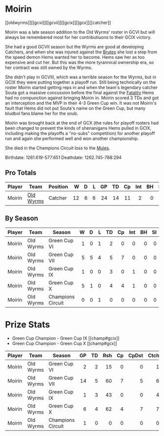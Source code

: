 # Moirin

[[oldwyrms]][[gcvi]][[gcvii]][[gcix]][[gcx]][[catcher]]

Moirin was a late season addition to the Old Wyrms' roster in GCVI but will always be remembered most for her contributiuons to their GCIX victory. 

She had a good GCVII season but the Wyrms are good at developing Catchers, and when she was injured against the [Brutes](../teams/gargantuanbrutes) she lost a step from the speed demon Hems wanted her to become. Hems saw her as too expensive and cut her. But this was the more tyrannical ownership era, so her contract was still owned by the Wyrms. 

She didn't play in GCVIII, which was a terrible season for the Wyrms, but in GCIX they were putting together a playoff run. Still being technically on the roster Moirin started getting reps in and when the team's legendary catcher Souta got a massive concussion before the final against the [Fatality](../teams/eldritchfatality) Hems had no compunction against bringing Moirin in. Moirin scored 3 TDs and got an interception and the MVP in their 4-3 Green Cup win. It was not Moirin's fault that Hems did not put Souta's name on the Green Cup, but many bludbol fans blame her for the snub. 

Moirin was brought back at the end of GCX (the rules for playoff rosters had been changed to prevent the kinds of shenanigans Hems pulled in GCIX, including making the playoffs a "no-subs" competition) for another playoff run and again she performed well and won another championship.

She died in the Champions Circuit loss to the [Mules](../teams/mules).

Birthdate: 1261.619-577:651
Deathdate: 1262.745-788:294

## Pro Totals

| Player           | Team        | Position      | W | D | L | GP | TD | Cp | Int | BH | SI | Ki | MVP | SPP |
|------------------|-------------|---------------|--:|--:|--:|---:|---:|---:|----:|---:|---:|---:|----:|----:|
| Moirin | [Old Wyrms](../teams/oldwyrms) | Catcher  |   12 |    6 |    6 |   24 |   14 |   11 |    2 |    0 |    0 |    0 |    4 |   77 |

## By Season

| Player | Team         | Season          | W | D | L | TD | Cp | Int | BH | SI | Ki | MVP | SPP |
|--------|--------------|-----------------|--:|--:|--:|---:|---:|----:|---:|---:|---:|----:|----:|
| Moirin | Old Wyrms | Green Cup VI      |    1 |    0 |    1 |    2 |    0 |    0 |    0 |    0 |    0 |    0 |    6 |
| Moirin | Old Wyrms | Green Cup VII     |    5 |    5 |    4 |    5 |    7 |    0 |    0 |    0 |    0 |    2 |   32 |
| Moirin | Old Wyrms | Green Cup IX      |    1 |    0 |    0 |    3 |    0 |    1 |    0 |    0 |    0 |    1 |   16 |
| Moirin | Old Wyrms | Green Cup X       |    5 |    1 |    0 |    4 |    4 |    1 |    0 |    0 |    0 |    1 |   23 |
| Moirin | Old Wyrms | Champions Circuit |    0 |    0 |    1 |    0 |    0 |    0 |    0 |    0 |    0 |    0 |    0 |

# Prize Stats

* Green Cup Champion - Green Cup IX [[champ#gcix]]
* Green Cup Champion - Green Cup X [[champ#gcx]]

| Player | Team         | Season          | GP | TD | Rsh | Cp | CpDst | Ctch | Int | Cas | Blk | Sck | MVP | SPP |
|--------|--------------|-----------------|---:|---:|----:|---:|------:|-----:|----:|----:|----:|----:|----:|----:|
| Moirin | Old Wyrms | Green Cup VI      |  2 |    2 |   15 |    0 |     0 |    1 |    0 |    0 |    2 |    1 |    0 |    6 |
| Moirin | Old Wyrms | Green Cup VII     | 14 |    5 |   60 |    7 |     5 |    6 |    0 |    0 |   13 |    0 |    2 |   32 |
| Moirin | Old Wyrms | Green Cup IX      |  1 |    3 |   43 |    0 |     0 |    4 |    1 |    0 |    0 |    0 |    1 |   16 |
| Moirin | Old Wyrms | Green Cup X       |  6 |    4 |   62 |    4 |     7 |    7 |    1 |    0 |   11 |    0 |    1 |   23 |
| Moirin | Old Wyrms | Champions Circuit |  1 |    0 |    0 |    0 |     0 |    0 |    0 |    0 |    2 |    0 |    0 |    0 |

